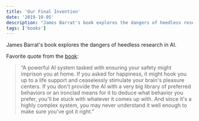 ```yaml
---
title: 'Our Final Invention'
date: '2019-10-05'
description: "James Barrat's book explores the dangers of heedless research in AI."
tags: ['books']
---
```


James Barrat's book explores the dangers of heedless research in AI.

Favorite quote from the [book](https://amzn.eu/5cyZv4T):

> “A powerful AI system tasked with ensuring your safety might imprison you at home. If you asked for happiness, it might hook you up to a life support and ceaselessly stimulate your brain's pleasure centers. If you don't provide the AI with a very big library of preferred behaviors or an ironclad means for it to deduce what behavior you prefer, you'll be stuck with whatever it comes up with. And since it's a highly complex system, you may never understand it well enough to make sure you've got it right.”
